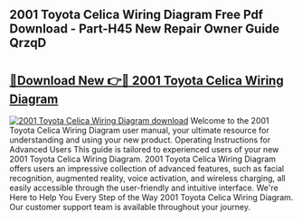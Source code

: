 ## 2001 Toyota Celica Wiring Diagram Free Pdf Download - Part-H45 New Repair Owner Guide QrzqD

# <h2><a href="http://dfk4qdt.blite.top/?on=2001+Toyota+Celica+Wiring+Diagram">🔗Download New 👉🔴 2001 Toyota Celica Wiring Diagram</a></h2>

[![2001 Toyota Celica Wiring Diagram download](https://i.imgur.com/lujVjoI.png)](http://dfk4qdt.blite.top/?on=2001+Toyota+Celica+Wiring+Diagram)
Welcome to the 2001 Toyota Celica Wiring Diagram user manual, your ultimate resource for understanding and using your new product. Operating Instructions for Advanced Users This guide is tailored to experienced users of your new 2001 Toyota Celica Wiring Diagram. 2001 Toyota Celica Wiring Diagram offers users an impressive collection of advanced features, such as facial recognition, augmented reality, voice activation, and wireless charging, all easily accessible through the user-friendly and intuitive interface. We're Here to Help You Every Step of the Way 2001 Toyota Celica Wiring Diagram. Our customer support team is available throughout your journey.
